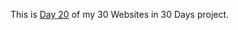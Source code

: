 This is <a href="https://cwang1996.github.io/Spongebob/">Day 20</a> of my 30 Websites in 30 Days project.
